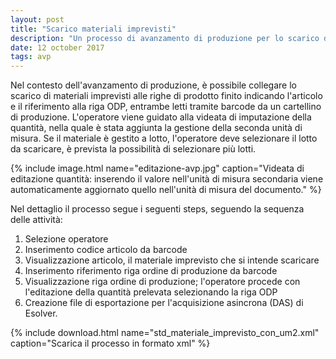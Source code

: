 ```yaml
---
layout: post
title: "Scarico materiali imprevisti"
description: "Un processo di avanzamento di produzione per lo scarico di materiali non inseriti nell'ordine di produzione."
date: 12 october 2017
tags: avp
---
```


Nel contesto dell'avanzamento di produzione, è possibile collegare lo scarico di materiali imprevisti 
alle righe di prodotto finito indicando l'articolo e il riferimento alla riga ODP, entrambe letti tramite barcode
da un cartellino di produzione. L'operatore viene guidato alla videata di imputazione della quantità, nella quale è stata aggiunta
la gestione della seconda unità di misura. Se il materiale è gestito a lotto, l'operatore deve selezionare il lotto da scaricare, 
è prevista la possibilità di selezionare più lotti.


{% include image.html name="editazione-avp.jpg" caption="Videata di editazione quantità:
 inserendo il valore nell'unità di misura secondaria viene automaticamente aggiornato quello nell'unità di misura del documento." %}

Nel dettaglio il processo segue i seguenti steps, seguendo la sequenza delle attività:

1. Selezione operatore
2. Inserimento codice articolo da barcode
3. Visualizzazione articolo, il materiale imprevisto che si intende scaricare
4. Inserimento riferimento riga ordine di produzione da barcode
5. Visualizzazione riga ordine di produzione; l'operatore procede con l'editazione della quantità prelevata selezionando la riga ODP
6. Creazione file di esportazione per l'acquisizione asincrona (DAS) di Esolver.

 
{% include download.html name="std_materiale_imprevisto_con_um2.xml" caption="Scarica il processo in formato xml" %}

